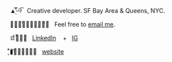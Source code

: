 

▲̤̿̽〰︎⃒⃛͡ &nbsp;  Creative developer. SF Bay Area & Queens, NYC.

✹̶͉̑͗𖠢⃓̝̩̣̻̎𐄛᷉ &nbsp;  Feel free to [email me](mailto:jayran@cca.edu). 

𐄎𐄛̡̆̌ͦ✦ &nbsp;  [LinkedIn](https://www.linkedin.com/in/jexica/) &nbsp;&nbsp; + &nbsp; [IG](https://www.instagram.com/xica.io/) 

▮͇͋͒𐄘⃓̱̥̟̟͋᷍ &nbsp; [website](https://jexica.design/) 


